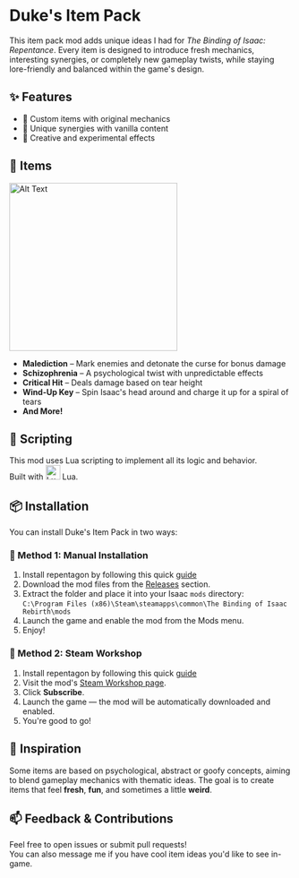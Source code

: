 # Duke's Item Pack

This item pack mod adds unique ideas I had for *The Binding of Isaac: Repentance*. Every item is designed to introduce fresh mechanics, interesting synergies, or completely new gameplay twists, while staying lore-friendly and balanced within the game's design.

## ✨ Features

- 🧩 Custom items with original mechanics  
- 🧠 Unique synergies with vanilla content  
- 🧪 Creative and experimental effects


## 🔮 Items
<img src="https://imgur.com/g55vxCG.png" alt="Alt Text" width="300"/>


- **Malediction** – Mark enemies and detonate the curse for bonus damage  
- **Schizophrenia** – A psychological twist with unpredictable effects  
- **Critical Hit** – Deals damage based on tear height  
- **Wind-Up Key** – Spin Isaac's head around and charge it up for a spiral of tears
- **And More!**

## 🔧 Scripting

This mod uses Lua scripting to implement all its logic and behavior.  
Built with <img src="https://upload.wikimedia.org/wikipedia/commons/c/cf/Lua-Logo.svg" alt="Lua" width="26"/> Lua.

## 📦 Installation

You can install Duke's Item Pack in two ways:

### 🔹 Method 1: Manual Installation
1. Install repentagon by following this quick [guide](https://repentogon.com/install.html)
2. Download the mod files from the [Releases](https://github.com/ThePotatoDuke/Binding-of-Isaac-mod/releases) section.  
3. Extract the folder and place it into your Isaac `mods` directory:  
   `C:\Program Files (x86)\Steam\steamapps\common\The Binding of Isaac Rebirth\mods`  
4. Launch the game and enable the mod from the Mods menu.  
5. Enjoy!

### 🔹 Method 2: Steam Workshop
1. Install repentagon by following this quick [guide](https://repentogon.com/install.html)
2. Visit the mod's [Steam Workshop page](https://steamcommunity.com/sharedfiles/filedetails/?id=3428840360).  
3. Click **Subscribe**.  
4. Launch the game — the mod will be automatically downloaded and enabled.  
5. You're good to go!


## 🧠 Inspiration

Some items are based on psychological, abstract or goofy concepts, aiming to blend gameplay mechanics with thematic ideas. The goal is to create items that feel **fresh**, **fun**, and sometimes a little **weird**.

## 📫 Feedback & Contributions

Feel free to open issues or submit pull requests!  
You can also message me if you have cool item ideas you'd like to see in-game.


